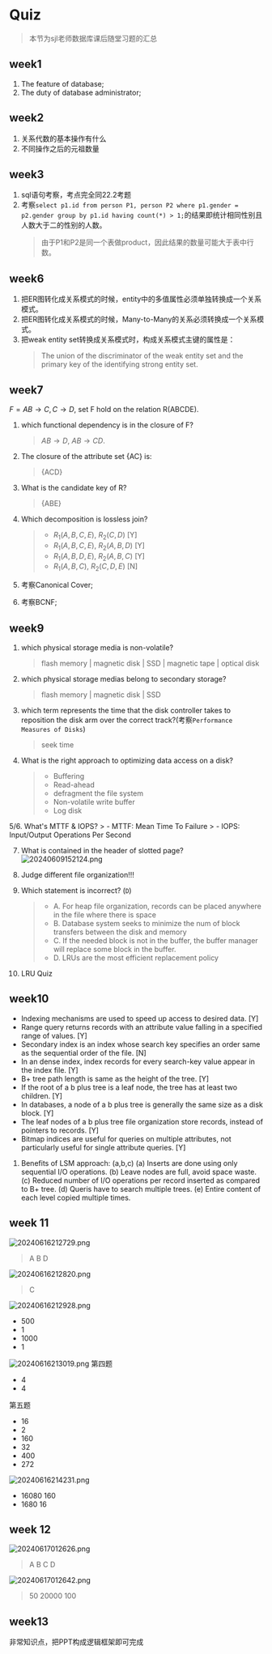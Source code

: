 # Quiz
> 本节为sjl老师数据库课后随堂习题的汇总

## week1
1. The feature of database;
2. The duty of database administrator;

## week2
1. 关系代数的基本操作有什么
2. 不同操作之后的元祖数量

## week3
1. sql语句考察，考点完全同22.2考题
2. 考察`select p1.id from person P1, person P2 where p1.gender = p2.gender group by p1.id having count(*) > 1;`的结果即统计相同性别且人数大于二的性别的人数。
   > 由于P1和P2是同一个表做product，因此结果的数量可能大于表中行数。


## week6
1. 把ER图转化成关系模式的时候，entity中的多值属性必须单独转换成一个关系模式。
2. 把ER图转化成关系模式的时候，Many-to-Many的关系必须转换成一个关系模式。
3. 把weak entity set转换成关系模式时，构成关系模式主键的属性是：
   > The union of the discriminator of the weak entity set and the primary key of the identifying strong entity set.

## week7
$F={AB \to C, C \to D}$, set F hold on the relation R(ABCDE).
1. which functional dependency is in the closure of F?
    > $AB \to D$, $AB \to CD$.
2. The closure of the attribute set {AC} is:
    > {ACD}
3. What is the candidate key of R?
    > {ABE}
4. Which decomposition is lossless join?
    > - $R_1(A, B, C, E)$, $R_2(C, D)$ [Y]
    > - $R_1(A, B, C, E)$, $R_2(A, B, D)$ [Y]
    > - $R_1(A, B, D, E)$, $R_2(A, B, C)$ [Y]
    > - $R_1(A, B, C)$, $R_2(C, D, E)$ [N]

5. 考察Canonical Cover;
6. 考察BCNF;

## week9
1. which physical storage media is non-volatile?
    > flash memory | magnetic disk | SSD | magnetic tape | optical disk

2. which physical storage medias belong to secondary storage?
    > flash memory | magnetic disk | SSD 

3. which term represents the time that the disk controller takes to reposition the disk arm over the correct track?(考察`Performance Measures of Disks`)
    > seek time

4. What is the right approach to optimizing data access on a disk?
    > - Buffering 
    > - Read-ahead
    > - defragment the file system
    > - Non-volatile write buffer
    > - Log disk

5/6. What's MTTF & IOPS?
    > - MTTF: Mean Time To Failure
    > - IOPS: Input/Output Operations Per Second

7. What is contained in the header of slotted page?
   ![20240609152124.png](graph/20240609152124.png)

8. Judge different file organization!!!

9. Which statement is incorrect? (`D`)
    > - A. For heap file organization, records can be placed anywhere in the file where there is space
    > - B. Database system seeks to minimize the num of block transfers between the disk and memory
    > - C. If the needed block is not in the buffer, the buffer manager will replace some block in the buffer.
    > - D. LRUs are the most efficient replacement policy

10. LRU Quiz

## week10
- Indexing mechanisms are used to speed up access to desired data. [Y]
- Range query returns records with an attribute value falling in a specified range of values. [Y]
- Secondary index is an index whose search key specifies an order same as the sequential order of the file. [N]
- In an dense index, index records for every search-key value appear in the index file. [Y]
- B+ tree path length is same as the height of the tree. [Y]
- If the root of a b plus tree is a leaf node, the tree has at least two children. [Y]
- In databases, a node of a b plus tree is generally the same size as a disk block. [Y]
- The leaf nodes of a b plus tree file organization store records, instead of pointers to records. [Y]
- Bitmap indices are useful for queries on multiple attributes, not particularly useful for single attribute queries. [Y]
  
1. Benefits of LSM approach: (a,b,c)
(a) Inserts are done using only sequential I/O operations.
(b) Leave nodes are full, avoid space waste.
(c) Reduced number of I/O operations per record inserted as compared to B+ tree.
(d) Queris have to search multiple trees.
(e) Entire content of each level copied multiple times.


## week 11
![20240616212729.png](graph/20240616212729.png)
> A B D

![20240616212820.png](graph/20240616212820.png)
> C

![20240616212928.png](graph/20240616212928.png)
- 500
- 1 
- 1000 
- 1

![20240616213019.png](graph/20240616213019.png)
第四题
- 4 
- 4

第五题
- 16 
- 2 
- 160 
- 32 
- 400 
- 272

![20240616214231.png](graph/20240616214231.png)
- 16080 160
- 1680 16

## week 12

![20240617012626.png](graph/20240617012626.png)
> A B C D


![20240617012642.png](graph/20240617012642.png)
> 50 20000 100

## week13
非常知识点，把PPT构成逻辑框架即可完成